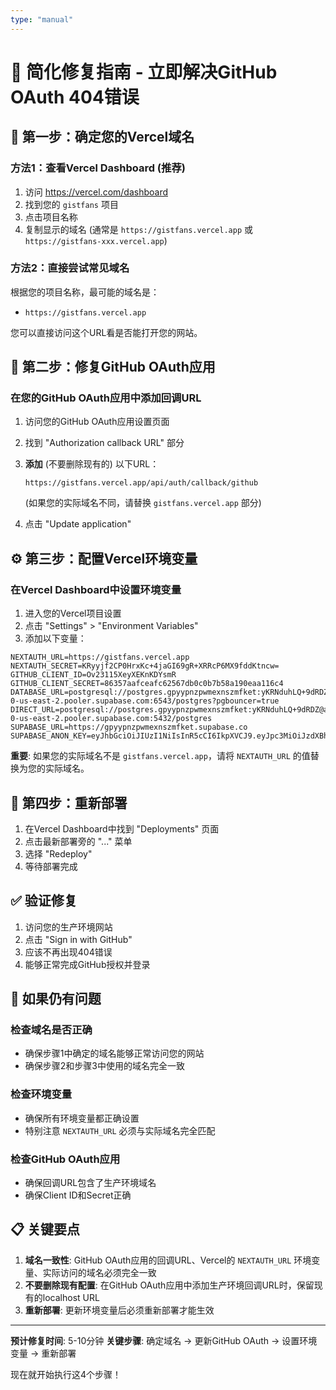 ```yaml
---
type: "manual"
---
```


# 🚀 简化修复指南 - 立即解决GitHub OAuth 404错误

## 📍 第一步：确定您的Vercel域名

### 方法1：查看Vercel Dashboard (推荐)
1. 访问 https://vercel.com/dashboard
2. 找到您的 `gistfans` 项目
3. 点击项目名称
4. 复制显示的域名 (通常是 `https://gistfans.vercel.app` 或 `https://gistfans-xxx.vercel.app`)

### 方法2：直接尝试常见域名
根据您的项目名称，最可能的域名是：
- `https://gistfans.vercel.app`

您可以直接访问这个URL看是否能打开您的网站。

## 🔧 第二步：修复GitHub OAuth应用

### 在您的GitHub OAuth应用中添加回调URL
1. 访问您的GitHub OAuth应用设置页面
2. 找到 "Authorization callback URL" 部分
3. **添加** (不要删除现有的) 以下URL：
   ```
   https://gistfans.vercel.app/api/auth/callback/github
   ```
   (如果您的实际域名不同，请替换 `gistfans.vercel.app` 部分)

4. 点击 "Update application"

## ⚙️ 第三步：配置Vercel环境变量

### 在Vercel Dashboard中设置环境变量
1. 进入您的Vercel项目设置
2. 点击 "Settings" > "Environment Variables"
3. 添加以下变量：

```
NEXTAUTH_URL=https://gistfans.vercel.app
NEXTAUTH_SECRET=KRyyjf2CP0HrxKc+4jaGI69gR+XRRcP6MX9fddKtncw=
GITHUB_CLIENT_ID=Ov23115XeyXEKnKDYsmR
GITHUB_CLIENT_SECRET=86357aafceafc62567db0c0b7b58a190eaa116c4
DATABASE_URL=postgresql://postgres.gpyypnzpwmexnszmfket:yKRNduhLQ+9dRDZ@aws-0-us-east-2.pooler.supabase.com:6543/postgres?pgbouncer=true
DIRECT_URL=postgresql://postgres.gpyypnzpwmexnszmfket:yKRNduhLQ+9dRDZ@aws-0-us-east-2.pooler.supabase.com:5432/postgres
SUPABASE_URL=https://gpyypnzpwmexnszmfket.supabase.co
SUPABASE_ANON_KEY=eyJhbGciOiJIUzI1NiIsInR5cCI6IkpXVCJ9.eyJpc3MiOiJzdXBhYmFzZSIsInJlZiI6ImdweXlwbnpwd21leG5zem1ma2V0Iiwicm9sZSI6ImFub24iLCJpYXQiOjE3NTIyOTA5MjYsImV4cCI6MjA2Nzg2NjkyNn0.bDkD7t5CTGtmtlUYcddJkSPAgtlZ8mNC4u1NMgB9PeE
```

**重要**: 如果您的实际域名不是 `gistfans.vercel.app`，请将 `NEXTAUTH_URL` 的值替换为您的实际域名。

## 🚀 第四步：重新部署

1. 在Vercel Dashboard中找到 "Deployments" 页面
2. 点击最新部署旁的 "..." 菜单
3. 选择 "Redeploy"
4. 等待部署完成

## ✅ 验证修复

1. 访问您的生产环境网站
2. 点击 "Sign in with GitHub"
3. 应该不再出现404错误
4. 能够正常完成GitHub授权并登录

## 🤔 如果仍有问题

### 检查域名是否正确
- 确保步骤1中确定的域名能够正常访问您的网站
- 确保步骤2和步骤3中使用的域名完全一致

### 检查环境变量
- 确保所有环境变量都正确设置
- 特别注意 `NEXTAUTH_URL` 必须与实际域名完全匹配

### 检查GitHub OAuth应用
- 确保回调URL包含了生产环境域名
- 确保Client ID和Secret正确

## 📋 关键要点

1. **域名一致性**: GitHub OAuth应用的回调URL、Vercel的 `NEXTAUTH_URL` 环境变量、实际访问的域名必须完全一致
2. **不要删除现有配置**: 在GitHub OAuth应用中添加生产环境回调URL时，保留现有的localhost URL
3. **重新部署**: 更新环境变量后必须重新部署才能生效

---

**预计修复时间**: 5-10分钟
**关键步骤**: 确定域名 → 更新GitHub OAuth → 设置环境变量 → 重新部署

现在就开始执行这4个步骤！
